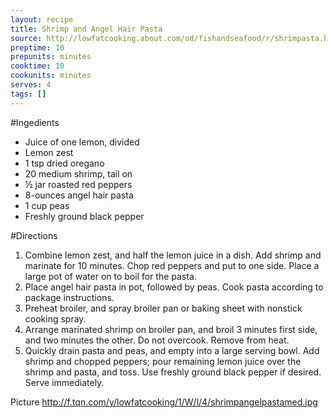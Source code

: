 ```yaml
---
layout: recipe
title: Shrimp and Angel Hair Pasta
source: http://lowfatcooking.about.com/od/fishandseafood/r/shrimpasta.htm
preptime: 10
prepunits: minutes
cooktime: 10
cookunits: minutes
serves: 4
tags: []
---
```

#Ingedients
* Juice of one lemon, divided
* Lemon zest
* 1 tsp dried oregano
* 20 medium shrimp, tail on
* &frac12; jar roasted red peppers
* 8-ounces angel hair pasta
* 1 cup peas
* Freshly ground black pepper

#Directions
1. Combine lemon zest, and half the lemon juice in a dish. Add shrimp and marinate for 10 minutes. Chop red peppers and put to one side.
Place a large pot of water on to boil for the pasta.
2. Place angel hair pasta in pot, followed by peas. Cook pasta according to package instructions.
3. Preheat broiler, and spray broiler pan or baking sheet with nonstick cooking spray.
4. Arrange marinated shrimp on broiler pan, and broil 3 minutes first side, and two minutes the other. Do not overcook. Remove from heat.
5. Quickly drain pasta and peas, and empty into a large serving bowl. Add shrimp and chopped peppers; pour remaining lemon juice over the shrimp and pasta, and toss. Use freshly ground black pepper if desired. Serve immediately.

Picture
http://f.tqn.com/y/lowfatcooking/1/W/l/4/shrimpangelpastamed.jpg